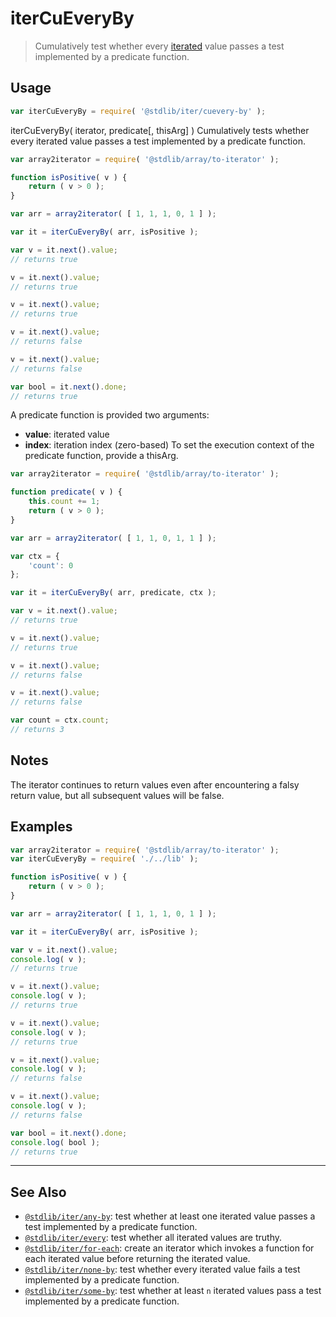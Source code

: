 <!--

@license Apache-2.0

Copyright (c) 2018 The Stdlib Authors.

Licensed under the Apache License, Version 2.0 (the "License");
you may not use this file except in compliance with the License.
You may obtain a copy of the License at

   http://www.apache.org/licenses/LICENSE-2.0

Unless required by applicable law or agreed to in writing, software
distributed under the License is distributed on an "AS IS" BASIS,
WITHOUT WARRANTIES OR CONDITIONS OF ANY KIND, either express or implied.
See the License for the specific language governing permissions and
limitations under the License.

-->

# iterCuEveryBy

> Cumulatively test whether every [iterated][mdn-iterator-protocol] value passes a test implemented by a predicate function.

<section class="intro">

</section>

<section class="usage">

## Usage

```javascript
var iterCuEveryBy = require( '@stdlib/iter/cuevery-by' );
```

iterCuEveryBy( iterator, predicate[, thisArg] )
Cumulatively tests whether every iterated value passes a test implemented by a predicate function.

```javascript
var array2iterator = require( '@stdlib/array/to-iterator' );

function isPositive( v ) {
    return ( v > 0 );
}

var arr = array2iterator( [ 1, 1, 1, 0, 1 ] );

var it = iterCuEveryBy( arr, isPositive );

var v = it.next().value;
// returns true

v = it.next().value;
// returns true

v = it.next().value;
// returns true

v = it.next().value;
// returns false

v = it.next().value;
// returns false

var bool = it.next().done;
// returns true
```

A predicate function is provided two arguments:

-   **value**: iterated value
-   **index**: iteration index (zero-based)
To set the execution context of the predicate function, provide a thisArg.

```javascript
var array2iterator = require( '@stdlib/array/to-iterator' );

function predicate( v ) {
    this.count += 1;
    return ( v > 0 );
}

var arr = array2iterator( [ 1, 1, 0, 1, 1 ] );

var ctx = {
    'count': 0
};

var it = iterCuEveryBy( arr, predicate, ctx );

var v = it.next().value;
// returns true

v = it.next().value;
// returns true

v = it.next().value;
// returns false

v = it.next().value;
// returns false

var count = ctx.count;
// returns 3

```


## Notes
The iterator continues to return values even after encountering a falsy return value, but all subsequent values will be false.


## Examples

```javascript
var array2iterator = require( '@stdlib/array/to-iterator' );
var iterCuEveryBy = require( './../lib' );

function isPositive( v ) {
    return ( v > 0 );
}

var arr = array2iterator( [ 1, 1, 1, 0, 1 ] );

var it = iterCuEveryBy( arr, isPositive );

var v = it.next().value;
console.log( v );
// returns true

v = it.next().value;
console.log( v );
// returns true

v = it.next().value;
console.log( v );
// returns true

v = it.next().value;
console.log( v );
// returns false

v = it.next().value;
console.log( v );
// returns false

var bool = it.next().done;
console.log( bool );
// returns true
```




<section class="related">

* * *

## See Also

-   <span class="package-name">[`@stdlib/iter/any-by`][@stdlib/iter/any-by]</span><span class="delimiter">: </span><span class="description">test whether at least one iterated value passes a test implemented by a predicate function.</span>
-   <span class="package-name">[`@stdlib/iter/every`][@stdlib/iter/every]</span><span class="delimiter">: </span><span class="description">test whether all iterated values are truthy.</span>
-   <span class="package-name">[`@stdlib/iter/for-each`][@stdlib/iter/for-each]</span><span class="delimiter">: </span><span class="description">create an iterator which invokes a function for each iterated value before returning the iterated value.</span>
-   <span class="package-name">[`@stdlib/iter/none-by`][@stdlib/iter/none-by]</span><span class="delimiter">: </span><span class="description">test whether every iterated value fails a test implemented by a predicate function.</span>
-   <span class="package-name">[`@stdlib/iter/some-by`][@stdlib/iter/some-by]</span><span class="delimiter">: </span><span class="description">test whether at least `n` iterated values pass a test implemented by a predicate function.</span>

</section>

<!-- /.related -->

<!-- Section for all links. Make sure to keep an empty line after the `section` element and another before the `/section` close. -->

<section class="links">

[mdn-iterator-protocol]: https://developer.mozilla.org/en-US/docs/Web/JavaScript/Reference/Iteration_protocols#The_iterator_protocol

<!-- <related-links> -->

[@stdlib/iter/any-by]: https://github.com/stdlib-js/stdlib/tree/develop/lib/node_modules/%40stdlib/iter/any-by

[@stdlib/iter/every]: https://github.com/stdlib-js/stdlib/tree/develop/lib/node_modules/%40stdlib/iter/every

[@stdlib/iter/for-each]: https://github.com/stdlib-js/stdlib/tree/develop/lib/node_modules/%40stdlib/iter/for-each

[@stdlib/iter/none-by]: https://github.com/stdlib-js/stdlib/tree/develop/lib/node_modules/%40stdlib/iter/none-by

[@stdlib/iter/some-by]: https://github.com/stdlib-js/stdlib/tree/develop/lib/node_modules/%40stdlib/iter/some-by

<!-- </related-links> -->

</section>
